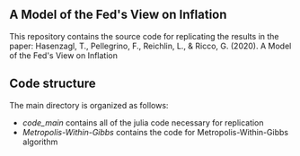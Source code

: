 ## A Model of the Fed's View on Inflation

This repository contains the source code for replicating the results in the paper:
Hasenzagl, T., Pellegrino, F., Reichlin, L., & Ricco, G. (2020). A Model of the Fed's View on Inflation

## Code structure
The main directory is organized as follows:

* *code_main* contains all of the julia code necessary for replication
* *Metropolis-Within-Gibbs* contains the code for Metropolis-Within-Gibbs algorithm
